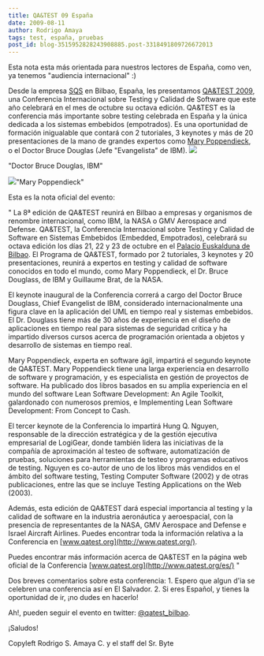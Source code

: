 ```yaml
---
title: QA&TEST 09 España
date: 2009-08-11
author: Rodrigo Amaya
tags: test, españa, pruebas
post_id: blog-3515952828243908885.post-3318491809726672013
---
```


Esta nota esta más orientada para nuestros lectores de España, como ven, ya tenemos "audiencia internacional" :)

Desde la empresa [SQS](http://www.sqs.es/es/) en Bilbao, España, les presentamos [QA&TEST 2009](http://www.qatest.org/es/), una Conferencia Internacional sobre Testing y Calidad de Software que este año celebrará en el mes de octubre su octava edición. QA&TEST es la conferencia más importante sobre testing celebrada en España y la única dedicada a los sistemas embebidos (empotrados). Es una oportunidad de formación inigualable que contará con 2 tutoriales, 3 keynotes y más de 20 presentaciones de la mano de grandes expertos como [Mary Poppendieck](http://www.poppendieck.com/), o el Doctor Bruce Douglas (Jefe "Evangelista" de IBM). [![](http://3.bp.blogspot.com/_ayvorITawE4/SoId2EMOMbI/AAAAAAAACIc/iSvGFTNnRow/s200/Douglas.png)](http://3.bp.blogspot.com/_ayvorITawE4/SoId2EMOMbI/AAAAAAAACIc/iSvGFTNnRow/s1600-h/Douglas.png)

"Doctor Bruce Douglas, IBM"

[![](http://1.bp.blogspot.com/_ayvorITawE4/SoIdoYiPRZI/AAAAAAAACIM/WSSSlyamaA0/s200/m_poppendieck2.jpg)](http://1.bp.blogspot.com/_ayvorITawE4/SoIdoYiPRZI/AAAAAAAACIM/WSSSlyamaA0/s1600-h/m_poppendieck2.jpg)"Mary Poppendieck"

Esta es la nota oficial del evento:

" La 8ª edición de QA&TEST reunirá en Bilbao a empresas y organismos de renombre internacional, como IBM, la NASA o GMV Aerospace and Defense. QA&TEST, la Conferencia Internacional sobre Testing y Calidad de Software en Sistemas Embebidos (Embedded, Empotrados), celebrará su octava edición los días 21, 22 y 23 de octubre en el [Palacio Euskalduna de Bilbao](http://www.google.com.sv/search?hl=es&client=firefox-a&rls=com.ubuntu%3Aen-US%3Aunofficial&hs=K4X&q=Euskalduna+Bilbao&btnG=Buscar&lr=&aq=f&oq=). El Programa de QA&TEST, formado por 2 tutoriales, 3 keynotes y 20 presentaciones, reunirá a expertos en testing y calidad de software conocidos en todo el mundo, como Mary Poppendieck, el Dr. Bruce Douglass, de IBM y Guillaume Brat, de la NASA.

El keynote inaugural de la Conferencia correrá a cargo del Doctor Bruce Douglass, Chief Evangelist de IBM, considerado internacionalmente una figura clave en la aplicación del UML en tiempo real y sistemas embebidos. El Dr. Douglass tiene más de 30 años de experiencia en el diseño de aplicaciones en tiempo real para sistemas de seguridad crítica y ha impartido diversos cursos acerca de programación orientada a objetos y desarrollo de sistemas en tiempo real.

Mary Poppendieck, experta en software ágil, impartirá el segundo keynote de QA&TEST. Mary Poppendieck tiene una larga experiencia en desarrollo de software y programación, y es especialista en gestión de proyectos de software. Ha publicado dos libros basados en su amplia experiencia en el mundo del software Lean Software Development: An Agile Toolkit, galardonado con numerosos premios, e Implementing Lean Software Development: From Concept to Cash.

El tercer keynote de la Conferencia lo impartirá Hung Q. Nguyen, responsable de la dirección estratégica y de la gestión ejecutiva empresarial de LogiGear, donde también lidera las iniciativas de la compañía de aproximación al testeo de software, automatización de pruebas, soluciones para herramientas de testeo y programas educativos de testing. Nguyen es co-autor de uno de los libros más vendidos en el ámbito del software testing, Testing Computer Software (2002) y de otras publicaciones, entre las que se incluye Testing Applications on the Web (2003).

Además, esta edición de QA&TEST dará especial importancia al testing y la calidad de software en la industria aeronáutica y aeroespacial, con la presencia de representantes de la NASA, GMV Aerospace and Defense e Israel Aircraft Airlines. Puedes encontrar toda la información relativa a la Conferencia en [www.qatest.org](http://www.qatest.org/).

Puedes encontrar más información acerca de QA&TEST en la página web oficial de la Conferencia [www.qatest.org](http://www.qatest.org/es/) "

Dos breves comentarios sobre esta conferencia: 1. Espero que algun d'ia se celebren una conferencia así en El Salvador. 2. Si eres Español, y tienes la oportunidad de ir, ¡no dudes en hacerlo!

Ah!, pueden seguir el evento en twitter: [@qatest_bilbao](http://twitter.com/qatest_bilbao).

¡Saludos!

Copyleft Rodrigo S. Amaya C. y el staff del Sr. Byte